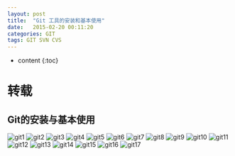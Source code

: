 ```yaml
---
layout: post
title:  "Git 工具的安装和基本使用"
date:   2015-02-20 00:11:20
categories: GIT
tags: GIT SVN CVS
---
```


* content
{:toc}

# 转载

## Git的安装与基本使用

![git1](https://raw.githubusercontent.com/MagicalGuy/MyBlogPicture/master/oldpicture/git1.jpg)
![git2](https://raw.githubusercontent.com/MagicalGuy/MyBlogPicture/master/oldpicture/git2.jpg)
![git3](https://raw.githubusercontent.com/MagicalGuy/MyBlogPicture/master/oldpicture/git3.jpg)
![git4](https://raw.githubusercontent.com/MagicalGuy/MyBlogPicture/master/oldpicture/git4.jpg)
![git5](https://raw.githubusercontent.com/MagicalGuy/MyBlogPicture/master/oldpicture/git5.jpg)
![git6](https://raw.githubusercontent.com/MagicalGuy/MyBlogPicture/master/oldpicture/git6.jpg)
![git7](https://raw.githubusercontent.com/MagicalGuy/MyBlogPicture/master/oldpicture/git7.jpg)
![git8](https://raw.githubusercontent.com/MagicalGuy/MyBlogPicture/master/oldpicture/git8.jpg)
![git9](https://raw.githubusercontent.com/MagicalGuy/MyBlogPicture/master/oldpicture/git9.jpg)
![git10](https://raw.githubusercontent.com/MagicalGuy/MyBlogPicture/master/oldpicture/git10.jpg)
![git11](https://raw.githubusercontent.com/MagicalGuy/MyBlogPicture/master/oldpicture/git11.jpg)
![git12](https://raw.githubusercontent.com/MagicalGuy/MyBlogPicture/master/oldpicture/git12.jpg)
![git13](https://raw.githubusercontent.com/MagicalGuy/MyBlogPicture/master/oldpicture/git13.jpg)
![git14](https://raw.githubusercontent.com/MagicalGuy/MyBlogPicture/master/oldpicture/git14.jpg)
![git15](https://raw.githubusercontent.com/MagicalGuy/MyBlogPicture/master/oldpicture/git15.jpg)
![git16](https://raw.githubusercontent.com/MagicalGuy/MyBlogPicture/master/oldpicture/git16.jpg)
![git17](https://raw.githubusercontent.com/MagicalGuy/MyBlogPicture/master/oldpicture/git17.jpg)